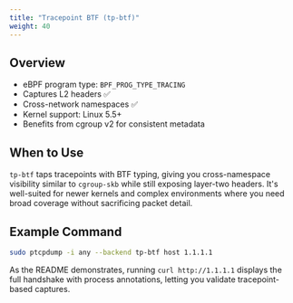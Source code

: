 ```yaml
---
title: "Tracepoint BTF (tp-btf)"
weight: 40
---
```


## Overview

- eBPF program type: `BPF_PROG_TYPE_TRACING`
- Captures L2 headers ✅
- Cross-network namespaces ✅
- Kernel support: Linux 5.5+
- Benefits from cgroup v2 for consistent metadata

## When to Use

`tp-btf` taps tracepoints with BTF typing, giving you cross-namespace visibility similar to `cgroup-skb` while still exposing layer-two headers. It's well-suited for newer kernels and complex environments where you need broad coverage without sacrificing packet detail.

## Example Command

```bash
sudo ptcpdump -i any --backend tp-btf host 1.1.1.1
```

As the README demonstrates, running `curl http://1.1.1.1` displays the full handshake with process annotations, letting you validate tracepoint-based captures.

